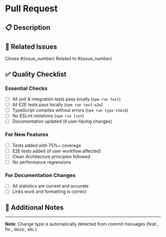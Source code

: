 # Pull Request

## 📋 Description

<!-- Brief description of the changes -->

## 🔗 Related Issues

Closes #(issue_number)
Related to #(issue_number)

## ✅ Quality Checklist

### Essential Checks

- [ ] All unit & integration tests pass locally (`npm run test`)
- [ ] All E2E tests pass locally (`npm run test:e2e`)
- [ ] TypeScript compiles without errors (`npm run type-check`)
- [ ] No ESLint violations (`npm run lint`)
- [ ] Documentation updated (if user-facing changes)

### For New Features

- [ ] Tests added with 75%+ coverage
- [ ] E2E tests added (if user workflow affected)
- [ ] Clean Architecture principles followed
- [ ] No performance regressions

### For Documentation Changes

- [ ] All statistics are current and accurate
- [ ] Links work and formatting is correct

## 📝 Additional Notes

<!-- Any context, concerns, or areas needing extra attention -->

---

**Note**: Change type is automatically detected from commit messages (feat:, fix:, docs:, etc.)

